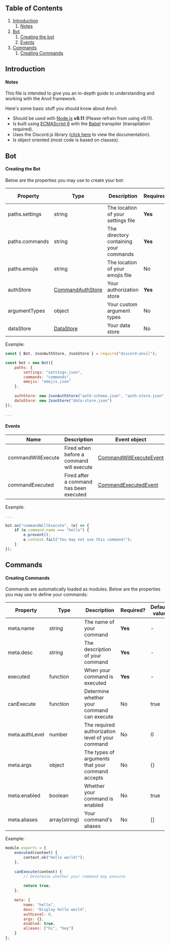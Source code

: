 ## Table of Contents
1. [Introduction](https://github.com/CloudRex/Anvil/blob/master/REFERENCE.md#introduction)
    1. [Notes](https://github.com/CloudRex/Anvil/blob/master/REFERENCE.md#notes)
2. [Bot](https://github.com/CloudRex/Anvil/blob/master/REFERENCE.md#bot)
    1. [Creating the bot](https://github.com/CloudRex/Anvil/blob/master/REFERENCE.md#creating-the-bot)
    2. [Events](https://github.com/CloudRex/Anvil/blob/master/REFERENCE.md#events)
3. [Commands](https://github.com/CloudRex/Anvil/blob/master/REFERENCE.md#commands)
    1. [Creating Commands](https://github.com/CloudRex/Anvil/blob/master/REFERENCE.md#creating-commands)

## Introduction
#### Notes

This file is intended to give you an in-depth guide to understanding and working with the Anvil framework.

Here's some basic stuff you should know about Anvil:

* Should be used with [Node.js](https://nodejs.org/en/) **v8.11** (Please refrain from using v9.11).
* Is built using [ECMAScript 6](http://es6-features.org/#Constants) with the [Babel](https://babeljs.io/) transpiler (transpilation required).
* Uses the Discord.js library ([click here](https://discord.js.org/#/docs/main/stable/general/welcome) to view the documentation).
* Is object oriented (most code is based on classes).

## Bot
#### Creating the Bot

Below are the properties you may use to create your bot:

| Property       | Type      | Description                            | Required? | Default value |
|----------------|-----------|----------------------------------------|-----------|---------------|
| paths.settings | string    | The location of your settings file     | **Yes**   | -             |
| paths.commands | string    | The directory containing your commands | **Yes**   | -             |
| paths.emojis   | string    | The location of your emojis file       | No        | null          |
| authStore      | [CommandAuthStore](https://cloudrex.github.io/Anvil/class/src/commands/command-auth-store.js~CommandAuthStore.html) | Your authorization store               | **Yes**   | -             |
| argumentTypes  | object    | Your custom argument types             | No        | {}            |
| dataStore      | [DataStore](https://cloudrex.github.io/Anvil/class/src/data-stores/data-store.js~DataStore.html) | Your data store                        | No        | null          |

Example:

```js
const { Bot, JsonAuthStore, JsonStore } = require("discord-anvil");

const bot = new Bot({
    paths: {
    	settings: "settings.json",
    	commands: "commands",
    	emojis: "emojis.json"
    },
    
    authStore: new JsonAuthStore("auth-schema.json", "auth-store.json"),
    dataStore: new JsonStore("data-store.json")
});

...
```

#### Events

| Name               | Description                              | Event object                                                                                                                            |
|--------------------|------------------------------------------|-----------------------------------------------------------------------------------------------------------------------------------------|
| commandWillExecute | Fired when before a command will execute | [CommandWillExecuteEvent](https://cloudrex.github.io/Anvil/class/src/events/command-will-execute-event.js~CommandWillExecuteEvent.html) |
| commandExecuted    | Fired after a command has been executed  | [CommandExecutedEvent](https://cloudrex.github.io/Anvil/class/src/events/command-executed-event.js~CommandExecutedEvent.html)           |

Example:

```js
...

bot.on("commandWillExecute", (e) => {
	if (e.command.name === "hello") {
		e.prevent();
		e.context.fail("You may not use this command!");
	}
});
```

## Commands
#### Creating Commands

Commands are automatically loaded as modules. Below are the properties you may use to define your commands:


| Property       | Type          | Description                                      | Required? | Default value |
|----------------|---------------|--------------------------------------------------|-----------|---------------|
| meta.name      | string        | The name of your command                         | **Yes**   | -             |
| meta.desc      | string        | The description of your command                  | **Yes**   | -             |
| executed       | function      | When your command is executed                    | **Yes**   | -             |
| canExecute     | function      | Determine whether your command can execute       | No        | true          |
| meta.authLevel | number        | The required authorization level of your command | No        | 0             |
| meta.args      | object        | The types of arguments that your command accepts | No        | {}            |
| meta.enabled   | boolean       | Whether your command is enabled                  | No        | true          |
| meta.aliases   | array(string) | Your command's aliases                           | No        | []            |

Example:

```js
module.exports = {
	executed(context) {
		context.ok("Hello world!");
	},
	
	canExecute(context) {
		// Determine whether your command may execute
		
		return true;
	},
	
	meta: {
		name: "hello",
		desc: "Display hello world",
		authLevel: 0,
		args: {},
		enabled: true,
		aliases: ["hi", "hey"]
	}
};
```
